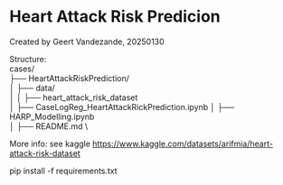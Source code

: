 # Heart Attack Risk Predicion

Created by Geert Vandezande, 20250130


Structure:\
cases/ \
├── HeartAttackRiskPrediction/ \
│ ├── data/ \
│ │ ├──  heart_attack_risk_dataset \
│ ├── CaseLogReg_HeartAttackRickPrediction.ipynb
│ ├── HARP_Modelling.ipynb \
│ ├── README.md \


More info: see kaggle https://www.kaggle.com/datasets/arifmia/heart-attack-risk-dataset


pip install -f requirements.txt



